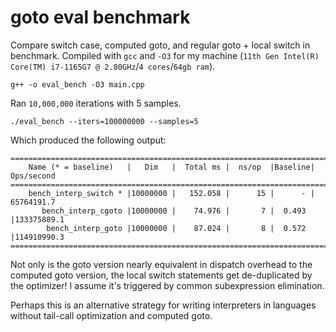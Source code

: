 # goto eval benchmark

Compare switch case, computed goto, and regular goto + local switch
in benchmark. Compiled with `gcc` and `-O3` for my machine
(`11th Gen Intel(R) Core(TM) i7-1165G7 @ 2.80GHz`/`4 cores`/`64gb ram`).

```
g++ -o eval_bench -O3 main.cpp
```
Ran `10,000,000` iterations with 5 samples.
```
./eval_bench --iters=100000000 --samples=5
```
Which produced the following output:
```
===============================================================================
    Name (* = baseline)   |   Dim   |  Total ms |  ns/op  |Baseline| Ops/second
===============================================================================
    bench_interp_switch * |10000000 |   152.058 |      15 |      - | 65764191.7
       bench_interp_cgoto |10000000 |    74.976 |       7 |  0.493 |133375889.1
        bench_interp_goto |10000000 |    87.024 |       8 |  0.572 |114910990.3
===============================================================================
```

Not only is the goto version nearly equivalent in dispatch overhead to the
computed goto version, the local switch statements get de-duplicated by
the optimizer! I assume it's triggered by common subexpression elimination.

Perhaps this is an alternative strategy for writing interpreters
in languages without tail-call optimization and computed goto.

